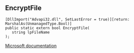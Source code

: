 ## EncryptFile

```
[DllImport("Advapi32.dll", SetLastError = true)][return: MarshalAs(UnmanagedType.Bool)]
public static extern bool EncryptFile(
   string lpFileName
);
```

[Microsoft documentation](https://docs.microsoft.com/en-us/windows/win32/api/winbase/nf-winbase-encryptfilea)
